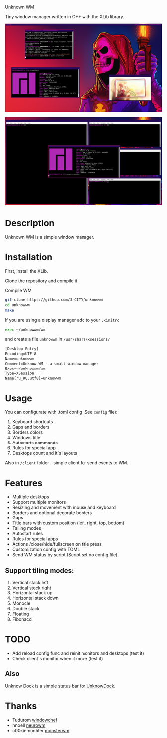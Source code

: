 
Unknown WM


Tiny window manager written in C++ with the XLib library.

![Screenshot](https://github.com/J-CITY/unknowwm/blob/master/screens/0.png)

![Screenshot](https://github.com/J-CITY/unknowwm/blob/master/screens/1.png)

# Description
Unknown WM is a simple window manager.

# Installation

First, install the XLib.

Clone the repository and compile it

Compile WM

``` bash
git clone https://github.com/J-CITY/unknowwm
cd unknowwm
make
```

If you are using a display manager add to your `.xinitrc`

```bash
exec ~/unknowwm/wm
```

and create a file `unknowwm` in `/usr/share/xsessions/`

```
[Desktop Entry]
Encoding=UTF-8
Name=unknowwm
Comment=Unknow WM - a small window manager
Exec=~/unknowwm/wm
Type=XSession
Name[ru_RU.utf8]=unknowwm
```

# Usage

You can configurate with .toml config (See `config` file):

 1. Keyboard shortcuts
 2. Gaps and borders
 3. Borders colors
 4. Windows title
 5. Autostarts commands
 6. Rules for special app
 7. Desktops count and it`s layouts

Also in `/client` folder - simple client for send events to WM.

# Features

* Multiple desktops
* Support multiple monitors
* Resizing and movement with mouse and keyboard
* Borders and optional decorate borders
* Gaps
* Title bars with custom position (left, right, top, bottom)
* Tailing modes
* Autostart rules
* Rules for special apps
* Actions /close/hide/fullscreen on title press
* Customization config with TOML
* Send WM status by script (Script set no config file)

## Support tiling modes:

 1. Vertical stack left
 2. Vertical steck right 
 3. Horizontal stack up
 4. Horizontal stack down 
 5. Monocle 
 6. Double stack
 7. Floating
 8. Fibonacci

# TODO

* Add reload config func and reinit monitors and desktops (test it)
* Check client`s monitor when it move (test it)

## Also

Unknow Dock is a simple status bar for [UnknowDock](https://github.com/J-CITY/unknowdock).

# Thanks

* Tudurom [windowchef](https://github.com/tudurom/windowchef)
* nnoell [neurowm](https://github.com/nnoell/neurowm)
* c00kiemon5ter [monsterwm](https://github.com/c00kiemon5ter/monsterwm)
